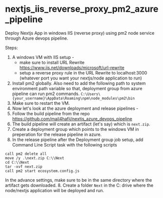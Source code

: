 # nextjs_iis_reverse_proxy_pm2_azure_pipeline
Deploy Nextjs App in windows IIS (reverse proxy) using pm2 node service through Azure devops pipeline.

Steps: 

1. A windows VM with IIS setup -
    - make sure to install URL Rewrite https://www.iis.net/downloads/microsoft/url-rewrite
    - setup a reverse proxy rule in the URL Rewrite to localhost:3000 (whatever port you want your nextjs/node application to run)
2. Install pm2 globally. Also need to add the following path to system environment path variable so that, deployment group from azure pipeline can run pm2 commands.
   ```C:\Users\{your_username}\AppData\Roaming\npm\node_modules\pm2\bin```
3. Make sure to restart the VM.
4. Now let's look at the azure deployment and release pipelines -
5. Follow the build pipeline from the repo https://github.com/mail4hafij/nextjs_azure_devops_pipeline
6. The build pipeline will create an artifact (let's say) which is ```next.zip```.
7. Create a deployment group which points to the windows VM in preperation for the release pipeline in azure.
8. In the release pipeline after the Deployment group job setup, add Command Line Script task with the following scripts

```
call pm2 delete all
move /y .\next.zip C:\\Next
cd C:\\Next
tar -xvf next.zip
call pm2 start ecosystem.config.js 
```
In the advance settings, make sure to be in the same directory where the artifact gets downloaded. 
8. Create a folder ```Next``` in the C: drive where the node/nextjs application will be deployed and run.

